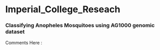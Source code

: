 # Imperial_College_Reseach

### Classifying Anopheles Mosquitoes using AG1000 genomic dataset

Comments Here :

